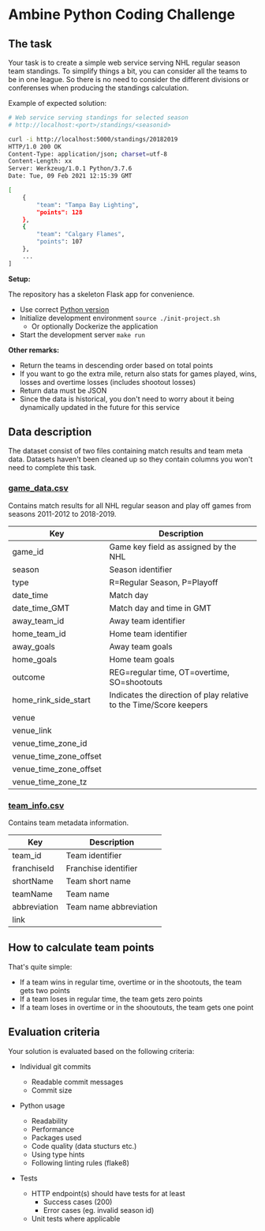 # Ambine Python Coding Challenge

## The task

Your task is to create a simple web service serving NHL regular season team standings. To simplify things a bit, you can consider all the teams to be in one league. So there is no need to consider the different divisions or conferenses when producing the standings calculation.

Example of expected solution:

```bash
# Web service serving standings for selected season
# http://localhost:<port>/standings/<seasonid>

curl -i http://localhost:5000/standings/20182019
HTTP/1.0 200 OK
Content-Type: application/json; charset=utf-8
Content-Length: xx
Server: Werkzeug/1.0.1 Python/3.7.6
Date: Tue, 09 Feb 2021 12:15:39 GMT

[
    {
        "team": "Tampa Bay Lighting",
        "points": 128
    },
    {
        "team": "Calgary Flames",
        "points": 107
    },
    ...
]
```

**Setup:**

The repository has a skeleton Flask app for convenience.

-   Use correct [Python version](.python-version)
-   Initialize development environment `source ./init-project.sh`
    - Or optionally Dockerize the application
-   Start the development server `make run`

**Other remarks:**

-   Return the teams in descending order based on total points
-   If you want to go the extra mile, return also stats for games played, wins, losses and overtime losses (includes shootout losses)
- Return data must be JSON
- Since the data is historical, you don't need to worry about it being dynamically updated in the future for this service

## Data description

The dataset consist of two files containing match results and team meta data. Datasets haven't been cleaned up so they contain columns you won't need to complete this task.

### [game_data.csv](data/game_data.csv)

Contains match results for all NHL regular season and play off games from seasons 2011-2012 to 2018-2019.

| Key                    | Description                                                        |
| ---------------------- | ------------------------------------------------------------------ |
| game_id                | Game key field as assigned by the NHL                              |
| season                 | Season identifier                                                  |
| type                   | R=Regular Season, P=Playoff                                        |
| date_time              | Match day                                                          |
| date_time_GMT          | Match day and time in GMT                                          |
| away_team_id           | Away team identifier                                               |
| home_team_id           | Home team identifier                                               |
| away_goals             | Away team goals                                                    |
| home_goals             | Home team goals                                                    |
| outcome                | REG=regular time, OT=overtime, SO=shootouts                        |
| home_rink_side_start   | Indicates the direction of play relative to the Time/Score keepers |
| venue                  |                                                                    |
| venue_link             |                                                                    |
| venue_time_zone_id     |                                                                    |
| venue_time_zone_offset |                                                                    |
| venue_time_zone_offset |                                                                    |
| venue_time_zone_tz     |                                                                    |

### [team_info.csv](data/team_info.csv)

Contains team metadata information.

| Key          | Description            |
| ------------ | ---------------------- |
| team_id      | Team identifier        |
| franchiseId  | Franchise identifier   |
| shortName    | Team short name        |
| teamName     | Team name              |
| abbreviation | Team name abbreviation |
| link         |                        |

## How to calculate team points

That's quite simple:

-   If a team wins in regular time, overtime or in the shootouts, the team gets two points
-   If a team loses in regular time, the team gets zero points
-   If a team loses in overtime or in the shooutouts, the team gets one point

## Evaluation criteria

Your solution is evaluated based on the following criteria:

-   Individual git commits

    -   Readable commit messages
    -   Commit size

-   Python usage

    -   Readability
    -   Performance
    -   Packages used
    -   Code quality (data stucturs etc.)
    -   Using type hints
    -   Following linting rules (flake8)

-   Tests
    -   HTTP endpoint(s) should have tests for at least
        -   Success cases (200)
        -   Error cases (eg. invalid season id)
    -   Unit tests where applicable

